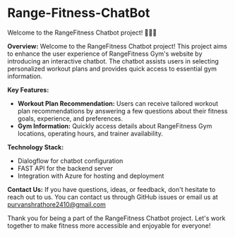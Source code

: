 # Range-Fitness-ChatBot
Welcome to the RangeFitness Chatbot project! 🏋️‍♂️🤖

**Overview:**
Welcome to the RangeFitness Chatbot project! This project aims to enhance the user experience of RangeFitness Gym's website by introducing an interactive chatbot. The chatbot assists users in selecting personalized workout plans and provides quick access to essential gym information.

**Key Features:**
- **Workout Plan Recommendation:** Users can receive tailored workout plan recommendations by answering a few questions about their fitness goals, experience, and preferences.
- **Gym Information:** Quickly access details about RangeFitness Gym locations, operating hours, and trainer availability.

**Technology Stack:**
- Dialogflow for chatbot configuration
- FAST API for the backend server
- Integration with Azure for hosting and deployment

**Contact Us:**
If you have questions, ideas, or feedback, don't hesitate to reach out to us. You can contact us through GitHub issues or email us at purvanshrathore2410@gmail.com

Thank you for being a part of the RangeFitness Chatbot project. Let's work together to make fitness more accessible and enjoyable for everyone!
